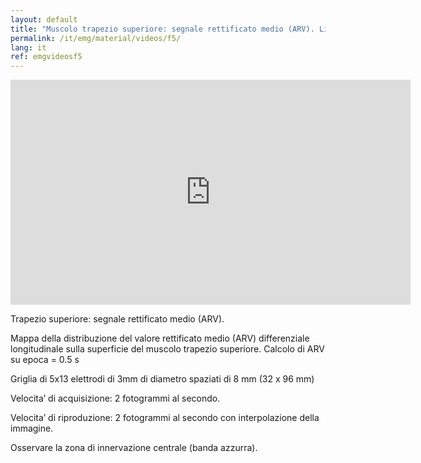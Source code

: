 ```yaml
---
layout: default
title: "Muscolo trapezio superiore: segnale rettificato medio (ARV). Lieve elevazione della spalla."
permalink: /it/emg/material/videos/f5/
lang: it
ref: emgvideosf5
---
```


<iframe width="640" height="360" src="https://www.youtube-nocookie.com/embed/kk2A6nXP_ZU?si=EsritcWyX1bP7RmD" title="YouTube video player" frameborder="0" allow="accelerometer; autoplay; clipboard-write; encrypted-media; gyroscope; picture-in-picture; web-share" allowfullscreen></iframe>

Trapezio superiore: segnale rettificato medio (ARV).

Mappa della distribuzione del valore rettificato medio (ARV) differenziale longitudinale sulla superficie del muscolo trapezio superiore. Calcolo di ARV su epoca = 0.5 s

Griglia di 5x13 elettrodi di 3mm di diametro spaziati di 8 mm (32 x 96 mm)

Velocita’ di acquisizione: 2 fotogrammi al secondo.

Velocita’ di riproduzione: 2 fotogrammi al secondo con interpolazione della immagine.

Osservare la zona di innervazione centrale (banda azzurra).
